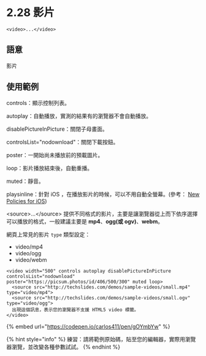# 2.28 影片

`<video>...</video>`

## 語意

影片

## 使用範例

controls：顯示控制列表。

autoplay：自動播放，實測的結果有的瀏覽器不會自動播放。

disablePictureInPicture：關閉子母畫面。

controlsList="nodownload"：關閉下載按鈕。

poster：一開始尚未播放前的預載圖片。

loop：影片播放結束後，自動重播。

muted：靜音。

playsinline：針對 iOS ，在播放影片的時候，可以不用自動全螢幕。\(參考： [New  Policies for iOS](https://webkit.org/blog/6784/new-video-policies-for-ios/)\)

&lt;source&gt;...&lt;/source&gt; 提供不同格式的影片，主要是讓瀏覽器從上而下依序選擇可以播放的格式，一般建議主要是 **mp4**、**ogg\(或 ogv\)**、**webm**。

網頁上常見的影片 `type` 類型設定：

* video/mp4
* video/ogg
* video/webm

```markup
<video width="500" controls autoplay disablePictureInPicture controlsList="nodownload" poster="https://picsum.photos/id/406/500/300" muted loop> 
  <source src="http://techslides.com/demos/sample-videos/small.mp4" type="video/mp4">
  <source src="http://techslides.com/demos/sample-videos/small.ogv" type="video/ogg"> 
  出現這個訊息，表示您的瀏覽器不支援 HTML5 video 標籤。
</video>
```

{% embed url="https://codepen.io/carlos411/pen/gOYmbYw" %}

{% hint style="info" %}
練習：請將範例原始碼，貼至您的編輯器，實際用瀏覽器瀏覽，並改變各種參數試試。
{% endhint %}



